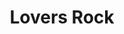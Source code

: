 ---
title: "Lovers Rock"
year: 2020
rating: 4
stars: "★★★★"
rewatched: false
permalink: "lovers-rock-2020"
watched_on: 2021-01-09
---